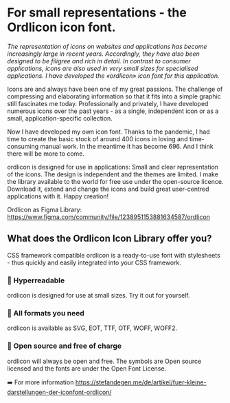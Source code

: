 # For small representations - the Ordlicon icon font. 

*The representation of icons on websites and applications has become increasingly large in recent years. Accordingly, they have also been designed to be filigree and rich in detail. In contrast to consumer applications, icons are also used in very small sizes for specialised applications. I have developed the «ordlicon» icon font for this application.*


Icons are and always have been one of my great passions. The challenge of compressing and elaborating information so that it fits into a simple graphic still fascinates me today. Professionally and privately, I have developed numerous icons over the past years - as a single, independent icon or as a small, application-specific collection. 

Now I have developed my own icon font. Thanks to the pandemic, I had time to create the basic stock of around 400 icons in loving and time-consuming manual work. In the meantime it has become 696. And I think there will be more to come.

ordlicon is designed for use in applications: Small and clear representation of the icons. The design is independent and the themes are limited. I make the library available to the world for free use under the open-source licence. Download it, extend and change the icons and build great user-centred applications with it. Happy creation!

Ordlicon as Figma Library: https://www.figma.com/community/file/1238951153881634587/ordlicon


## What does the Ordlicon Icon Library offer you?
CSS framework compatible
ordlicon is a ready-to-use font with stylesheets - thus quickly and easily integrated into your CSS framework.

### 🔸 Hyperreadable
ordlicon is designed for use at small sizes. Try it out for yourself.

### 🔸 All formats you need
ordlicon is available as SVG, EOT, TTF, OTF, WOFF, WOFF2.

### 🔸 Open source and free of charge
ordlicon will always be open and free.
The symbols are Open source licensed and the fonts are under the Open Font License.


➡️ For more information https://stefandegen.me/de/artikel/fuer-kleine-darstellungen-der-iconfont-ordlicon/
